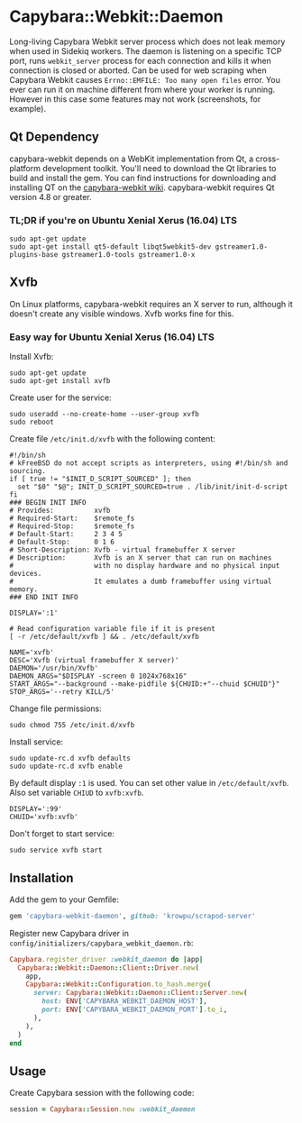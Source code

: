 Capybara::Webkit::Daemon
========================

Long-living Capybara Webkit server process which does not leak memory
when used in Sidekiq workers. The daemon is listening on a specific TCP
port, runs `webkit_server` process for each connection and kills it when
connection is closed or aborted. Can be used for web scraping when
Capybara Webkit causes `Errno::EMFILE: Too many open files` error.
You ever can run it on machine different from where your worker is running.
However in this case some features may not work (screenshots, for example).



Qt Dependency
-------------

capybara-webkit depends on a WebKit implementation from Qt, a cross-platform
development toolkit. You'll need to download the Qt libraries to build and
install the gem. You can find instructions for downloading and installing QT on
the
[capybara-webkit wiki](https://github.com/thoughtbot/capybara-webkit/wiki/Installing-Qt-and-compiling-capybara-webkit).
capybara-webkit requires Qt version 4.8 or greater.

### TL;DR if you're on Ubuntu Xenial Xerus (16.04) LTS

```
sudo apt-get update
sudo apt-get install qt5-default libqt5webkit5-dev gstreamer1.0-plugins-base gstreamer1.0-tools gstreamer1.0-x
```



Xvfb
----

On Linux platforms, capybara-webkit requires an X server to run,
although it doesn't create any visible windows. Xvfb works fine for this.

### Easy way for Ubuntu Xenial Xerus (16.04) LTS

Install Xvfb:

```
sudo apt-get update
sudo apt-get install xvfb
```

Create user for the service:

```
sudo useradd --no-create-home --user-group xvfb
sudo reboot
```

Create file `/etc/init.d/xvfb` with the following content:

```
#!/bin/sh
# kFreeBSD do not accept scripts as interpreters, using #!/bin/sh and sourcing.
if [ true != "$INIT_D_SCRIPT_SOURCED" ]; then
  set "$0" "$@"; INIT_D_SCRIPT_SOURCED=true . /lib/init/init-d-script
fi
### BEGIN INIT INFO
# Provides:          xvfb
# Required-Start:    $remote_fs
# Required-Stop:     $remote_fs
# Default-Start:     2 3 4 5
# Default-Stop:      0 1 6
# Short-Description: Xvfb - virtual framebuffer X server
# Description:       Xvfb is an X server that can run on machines
#                    with no display hardware and no physical input devices.
#                    It emulates a dumb framebuffer using virtual memory.
### END INIT INFO

DISPLAY=':1'

# Read configuration variable file if it is present
[ -r /etc/default/xvfb ] && . /etc/default/xvfb

NAME='xvfb'
DESC='Xvfb (virtual framebuffer X server)'
DAEMON='/usr/bin/Xvfb'
DAEMON_ARGS="$DISPLAY -screen 0 1024x768x16"
START_ARGS="--background --make-pidfile ${CHUID:+"--chuid $CHUID"}"
STOP_ARGS='--retry KILL/5'
```

Change file permissions:

```
sudo chmod 755 /etc/init.d/xvfb
```

Install service:

```
sudo update-rc.d xvfb defaults
sudo update-rc.d xvfb enable
```

By default display `:1` is used. You can set other value in `/etc/default/xvfb`.
Also set variable `CHIUD` to `xvfb:xvfb`.

```
DISPLAY=':99'
CHUID='xvfb:xvfb'
```

Don't forget to start service:

```
sudo service xvfb start
```



Installation
------------

Add the gem to your Gemfile:

```ruby
gem 'capybara-webkit-daemon', github: 'krowpu/scrapod-server'
```

Register new Capybara driver in `config/initializers/capybara_webkit_daemon.rb`:

```ruby
Capybara.register_driver :webkit_daemon do |app|
  Capybara::Webkit::Daemon::Client::Driver.new(
    app,
    Capybara::Webkit::Configuration.to_hash.merge(
      server: Capybara::Webkit::Daemon::Client::Server.new(
        host: ENV['CAPYBARA_WEBKIT_DAEMON_HOST'],
        port: ENV['CAPYBARA_WEBKIT_DAEMON_PORT'].to_i,
      ),
    ),
  )
end
```



Usage
-----

Create Capybara session with the following code:

```ruby
session = Capybara::Session.new :webkit_daemon
```
